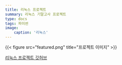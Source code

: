 ```yaml
---
title: 리눅스 프로젝트
summary: 리눅스 기말고사 프로젝트
type: docs
tags: 파이썬
image:
    caption: '리눅스'
---
```

{{< figure src="featured.png" title="프로젝트 이미지" >}}


[리눅스 프로젝트 깃허브](https://github.com/Coti00/linux_project)
